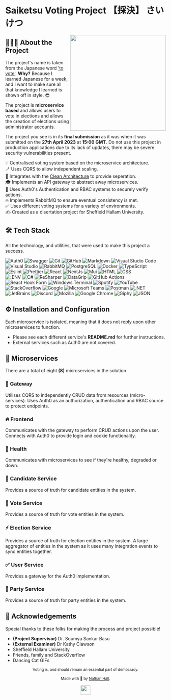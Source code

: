 # Saiketsu Voting Project 【採決】 さいけつ

<img align="right" width=300px  src="https://media3.giphy.com/media/kAnRgAnE5KuDUHtXNc/giphy.gif?cid=ecf05e47643daqgoivc2hrlksvh9v9j0ky61wshjosl6awuw&rid=giphy.gif&ct=g" />

## 👨🏻‍💻 About the Project

The project's name is taken from the Japanese word ['to vote'](https://jisho.org/word/%E6%8E%A1%E6%B1%BA). **Why?** Because I learned Japanese for a week, and I want to make sure all that knowledge I learned is shown off in style. 😎

The project is **microservice based** and allows users to vote in elections and allows the creation of elections using administrator accounts. 

The project you see is in its **final submission** as it was when it was submitted on the **27th April 2023** at **15:00 GMT**. Do not use this project in production applications due to its lack of updates, there may be severe security vulnerabilities present.

💡 Centralised voting system based on the microservice architecture.\
🪥 Uses CQRS to allow independent scaling.\
🫧 Integrates with the [Clean Architecture](https://github.com/jasontaylordev/CleanArchitecture) to provide seperation.\
🎓 Implements an API gateway to abstract away microservices.\
🌱 Uses Auth0's Authentication and RBAC systems to securely verify actions.\
🔥 Implements RabbitMQ to ensure eventual consistency is met.\
✅ Uses different voting systems for a variety of environments.\
✍️ Created as a disertation project for Sheffield Hallam University.

## 🛠 Tech Stack

All the technology, and utilities, that were used to make this project a success.

![Auth0](https://img.shields.io/badge/-Auth0-05122A?style=flat&logo=auth0)
![Swagger](https://img.shields.io/badge/-Swagger-05122A?style=flat&logo=swagger)
![Git](https://img.shields.io/badge/-Git-05122A?style=flat&logo=git)
![GitHub](https://img.shields.io/badge/-GitHub-05122A?style=flat&logo=github)
![Markdown](https://img.shields.io/badge/-Markdown-05122A?style=flat&logo=markdown)
![Visual Studio Code](https://img.shields.io/badge/-Visual%20Studio%20Code-05122A?style=flat&logo=visual-studio-code)\
![Visual Studio](https://img.shields.io/badge/-Visual%20Studio-05122A?style=flat&logo=visual-studio)
![RabbitMQ](https://img.shields.io/badge/-RabbitMQ-05122A?style=flat&logo=rabbitmq)
![PostgreSQL](https://img.shields.io/badge/-PostgreSQL-05122A?style=flat&logo=postgresql)
![Docker](https://img.shields.io/badge/-Docker-05122A?style=flat&logo=docker)
![TypeScript](https://img.shields.io/badge/-TypeScript-05122A?style=flat&logo=typescript)\
![Eslint](https://img.shields.io/badge/-ESLint-05122A?style=flat&logo=eslint)
![Prettier](https://img.shields.io/badge/-Prettier-05122A?style=flat&logo=prettier)
![React](https://img.shields.io/badge/-React-05122A?style=flat&logo=react)
![NextJs](https://img.shields.io/badge/-NextJS-05122A?style=flat&logo=next.js)
![Mui](https://img.shields.io/badge/-MUI-05122A?style=flat&logo=mui)
![HTML](https://img.shields.io/badge/-HTML-05122A?style=flat&logo=HTML5)
![CSS](https://img.shields.io/badge/-CSS-05122A?style=flat&logo=CSS3)\
![.ENV](https://img.shields.io/badge/-.ENV-05122A?style=flat&logo=.env)
![C#](https://img.shields.io/badge/-CSharp-05122A?style=flat&logo=Csharp)
![ReSharper](https://img.shields.io/badge/-ReSharper-05122A?style=flat&logo=resharper)
![DataGrip](https://img.shields.io/badge/-DataGrip-05122A?style=flat&logo=datagrip)
![GitHub Actions](https://img.shields.io/badge/-GitHub%20Actions-05122A?style=flat&logo=github-actions)\
![React Hook Form](https://img.shields.io/badge/-React%20Hook%20Form-05122A?style=flat&logo=react-hook-form)
![Windows Terminal](https://img.shields.io/badge/-Windows%20Terminal-05122A?style=flat&logo=windows-terminal)
![Spotify](https://img.shields.io/badge/-Spotify-05122A?style=flat&logo=spotify)
![YouTube](https://img.shields.io/badge/-YouTube-05122A?style=flat&logo=youtube)\
![StackOverflow](https://img.shields.io/badge/-StackOverflow-05122A?style=flat&logo=stackoverflow)
![Google](https://img.shields.io/badge/-Google-05122A?style=flat&logo=google)
![Microsoft Teams](https://img.shields.io/badge/-Microsoft%20Teams-05122A?style=flat&logo=microsoft-teams)
![Postman](https://img.shields.io/badge/-Postman-05122A?style=flat&logo=postman)
![.NET](https://img.shields.io/badge/-.NET-05122A?style=flat&logo=.net)\
![JetBrains](https://img.shields.io/badge/-JetBrains-05122A?style=flat&logo=jetbrains)
![Discord](https://img.shields.io/badge/-Discord-05122A?style=flat&logo=discord)
![Mozilla](https://img.shields.io/badge/-Mozilla-05122A?style=flat&logo=mozilla)
![Google Chrome](https://img.shields.io/badge/-Google%20Chrome-05122A?style=flat&logo=google-chrome)
![Giphy](https://img.shields.io/badge/-Giphy-05122A?style=flat&logo=giphy)
![JSON](https://img.shields.io/badge/-JSON-05122A?style=flat&logo=json)

## ⚙️ Installation and Configuration
Each microservice is isolated, meaning that it does not reply upon other microservices to function.

- Please see each different service's **README.md** for further instructions.
- External services such as Auth0 are not covered.

## 🥅 Microservices
There are a total of eight **(8)** microservices in the solution.

### 🤺 Gateway
Utilises CQRS to independently CRUD data from resources (micro-services). Uses Auth0 as an authorization, authentication and RBAC source to protect endpoints.

### 🔥 Frontend
Communicates with the gateway to perform CRUD actions upon the user. Connects with Auth0 to provide login and cookie functionality.

### 💖 Health
Communicates with microservices to see if they're healthy, degraded or down.

### 👤 Candidate Service
Provides a source of truth for candidate entities in the system.

### 📃 Vote Service
Provides a source of truth for vote entities in the system.

### ⚡ Election Service
Provides a source of truth for election entities in the system. A large aggregator of entities in the system as it uses many integration events to sync entities together.

### ✅ User Service
Provides a gateway for the Auth0 implementation.

### 🥳 Party Service
Provides a source of truth for party entities in the system.

## 💖 Acknowledgements

Special thanks to these folks for making the process and project possible!
- **(Project Supervisor)** Dr. Soumya Sankar Basu
- **(External Examiner)** Dr Kathy Clawson
- Sheffield Hallam University
- Friends, family and StackOverflow
- Dancing Cat GIFs

<div align="center">
  <sub>Voting is, and should remain an essential part of democracy.</sub>

  <sub>Made with 💖 by <a href="https://github.com/whatshark">Nathan Hall</a>.</sub>

  <img height="30" src="https://cdn3.emoji.gg/emojis/6021_Cat.gif">
</div>




